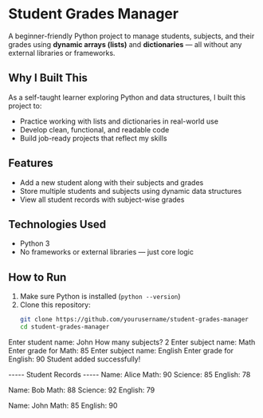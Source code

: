 # Student Grades Manager

A beginner-friendly Python project to manage students, subjects, and their grades using **dynamic arrays (lists)** and **dictionaries** — all without any external libraries or frameworks.

## Why I Built This

As a self-taught learner exploring Python and data structures, I built this project to:
- Practice working with lists and dictionaries in real-world use
- Develop clean, functional, and readable code
- Build job-ready projects that reflect my skills

## Features

- Add a new student along with their subjects and grades
- Store multiple students and subjects using dynamic data structures
- View all student records with subject-wise grades

## Technologies Used

- Python 3
- No frameworks or external libraries — just core logic

## How to Run

1. Make sure Python is installed (`python --version`)
2. Clone this repository:
   ```bash
   git clone https://github.com/yourusername/student-grades-manager
   cd student-grades-manager

Enter student name: John
How many subjects? 2
Enter subject name: Math
Enter grade for Math: 85
Enter subject name: English
Enter grade for English: 90
Student added successfully!

----- Student Records -----
Name: Alice
  Math: 90
  Science: 85
  English: 78

Name: Bob
  Math: 88
  Science: 92
  English: 79

Name: John
  Math: 85
  English: 90

